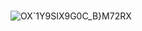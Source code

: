 # 
![OX`1Y9SIX9G0C_B}M72RX](https://user-images.githubusercontent.com/81558145/121809193-6e20d580-cc8e-11eb-9913-d6d88dc6393d.png)
